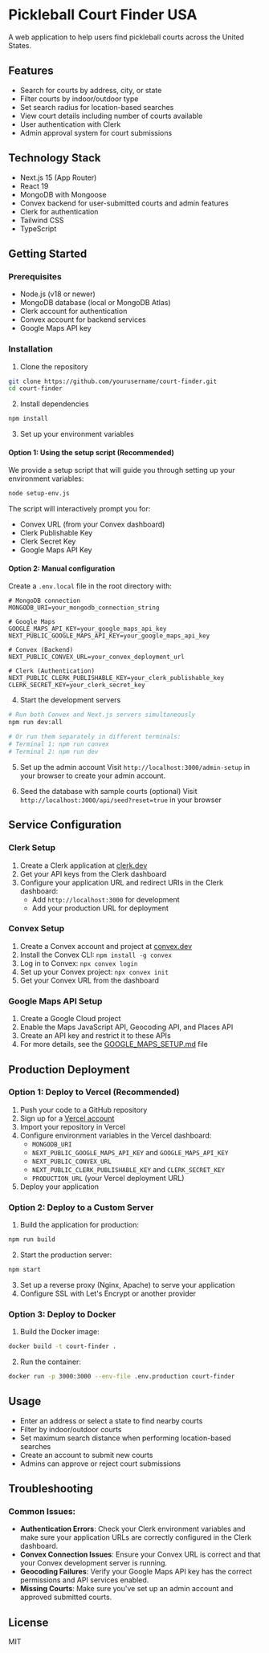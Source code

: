 # Pickleball Court Finder USA

A web application to help users find pickleball courts across the United States.

## Features

- Search for courts by address, city, or state
- Filter courts by indoor/outdoor type
- Set search radius for location-based searches
- View court details including number of courts available
- User authentication with Clerk
- Admin approval system for court submissions

## Technology Stack

- Next.js 15 (App Router)
- React 19
- MongoDB with Mongoose
- Convex backend for user-submitted courts and admin features
- Clerk for authentication
- Tailwind CSS
- TypeScript

## Getting Started

### Prerequisites

- Node.js (v18 or newer)
- MongoDB database (local or MongoDB Atlas)
- Clerk account for authentication
- Convex account for backend services
- Google Maps API key

### Installation

1. Clone the repository

```bash
git clone https://github.com/yourusername/court-finder.git
cd court-finder
```

2. Install dependencies

```bash
npm install
```

3. Set up your environment variables

#### Option 1: Using the setup script (Recommended)

We provide a setup script that will guide you through setting up your environment variables:

```bash
node setup-env.js
```

The script will interactively prompt you for:

- Convex URL (from your Convex dashboard)
- Clerk Publishable Key
- Clerk Secret Key
- Google Maps API Key

#### Option 2: Manual configuration

Create a `.env.local` file in the root directory with:

```
# MongoDB connection
MONGODB_URI=your_mongodb_connection_string

# Google Maps
GOOGLE_MAPS_API_KEY=your_google_maps_api_key
NEXT_PUBLIC_GOOGLE_MAPS_API_KEY=your_google_maps_api_key

# Convex (Backend)
NEXT_PUBLIC_CONVEX_URL=your_convex_deployment_url

# Clerk (Authentication)
NEXT_PUBLIC_CLERK_PUBLISHABLE_KEY=your_clerk_publishable_key
CLERK_SECRET_KEY=your_clerk_secret_key
```

4. Start the development servers

```bash
# Run both Convex and Next.js servers simultaneously
npm run dev:all

# Or run them separately in different terminals:
# Terminal 1: npm run convex
# Terminal 2: npm run dev
```

5. Set up the admin account
   Visit `http://localhost:3000/admin-setup` in your browser to create your admin account.

6. Seed the database with sample courts (optional)
   Visit `http://localhost:3000/api/seed?reset=true` in your browser

## Service Configuration

### Clerk Setup

1. Create a Clerk application at [clerk.dev](https://clerk.dev/)
2. Get your API keys from the Clerk dashboard
3. Configure your application URL and redirect URIs in the Clerk dashboard:
   - Add `http://localhost:3000` for development
   - Add your production URL for deployment

### Convex Setup

1. Create a Convex account and project at [convex.dev](https://convex.dev/)
2. Install the Convex CLI: `npm install -g convex`
3. Log in to Convex: `npx convex login`
4. Set up your Convex project: `npx convex init`
5. Get your Convex URL from the dashboard

### Google Maps API Setup

1. Create a Google Cloud project
2. Enable the Maps JavaScript API, Geocoding API, and Places API
3. Create an API key and restrict it to these APIs
4. For more details, see the [GOOGLE_MAPS_SETUP.md](GOOGLE_MAPS_SETUP.md) file

## Production Deployment

### Option 1: Deploy to Vercel (Recommended)

1. Push your code to a GitHub repository
2. Sign up for a [Vercel account](https://vercel.com)
3. Import your repository in Vercel
4. Configure environment variables in the Vercel dashboard:
   - `MONGODB_URI`
   - `NEXT_PUBLIC_GOOGLE_MAPS_API_KEY` and `GOOGLE_MAPS_API_KEY`
   - `NEXT_PUBLIC_CONVEX_URL`
   - `NEXT_PUBLIC_CLERK_PUBLISHABLE_KEY` and `CLERK_SECRET_KEY`
   - `PRODUCTION_URL` (your Vercel deployment URL)
5. Deploy your application

### Option 2: Deploy to a Custom Server

1. Build the application for production:

```bash
npm run build
```

2. Start the production server:

```bash
npm start
```

3. Set up a reverse proxy (Nginx, Apache) to serve your application
4. Configure SSL with Let's Encrypt or another provider

### Option 3: Deploy to Docker

1. Build the Docker image:

```bash
docker build -t court-finder .
```

2. Run the container:

```bash
docker run -p 3000:3000 --env-file .env.production court-finder
```

## Usage

- Enter an address or select a state to find nearby courts
- Filter by indoor/outdoor courts
- Set maximum search distance when performing location-based searches
- Create an account to submit new courts
- Admins can approve or reject court submissions

## Troubleshooting

### Common Issues:

- **Authentication Errors**: Check your Clerk environment variables and make sure your application URLs are correctly configured in the Clerk dashboard.
- **Convex Connection Issues**: Ensure your Convex URL is correct and that your Convex development server is running.
- **Geocoding Failures**: Verify your Google Maps API key has the correct permissions and API services enabled.
- **Missing Courts**: Make sure you've set up an admin account and approved submitted courts.

## License

MIT
